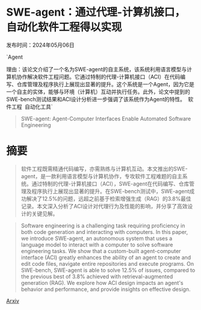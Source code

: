 # SWE-agent：通过代理-计算机接口，自动化软件工程得以实现

发布时间：2024年05月06日

`Agent

理由：该论文介绍了一个名为SWE-agent的自主系统，该系统利用语言模型与计算机协作解决软件工程问题。它通过特制的代理-计算机接口（ACI）在代码编写、仓库管理及程序执行上展现出显著的提升。这个系统是一个Agent，因为它是一个自主的实体，能够与环境（计算机）互动并执行任务。此外，论文中提到的SWE-bench测试结果和ACI设计分析进一步强调了该系统作为Agent的特性。` `软件工程` `自动化工具`

> SWE-agent: Agent-Computer Interfaces Enable Automated Software Engineering

# 摘要

> 软件工程既需精通代码编写，亦需熟练与计算机互动。本文推出的SWE-agent，是一款利用语言模型与计算机协作，专攻软件工程难题的自主系统。通过特制的代理-计算机接口（ACI），SWE-agent在代码编写、仓库管理及程序执行上展现出显著的提升。在SWE-bench测试中，SWE-agent成功解决了12.5%的问题，远超之前基于检索增强生成（RAG）的3.8%最佳记录。本文深入分析了ACI设计对代理行为及性能的影响，并分享了高效设计的关键见解。

> Software engineering is a challenging task requiring proficiency in both code generation and interacting with computers. In this paper, we introduce SWE-agent, an autonomous system that uses a language model to interact with a computer to solve software engineering tasks. We show that a custom-built agent-computer interface (ACI) greatly enhances the ability of an agent to create and edit code files, navigate entire repositories and execute programs. On SWE-bench, SWE-agent is able to solve 12.5% of issues, compared to the previous best of 3.8% achieved with retrieval-augmented generation (RAG). We explore how ACI design impacts an agent's behavior and performance, and provide insights on effective design.

[Arxiv](https://arxiv.org/abs/2405.15793)